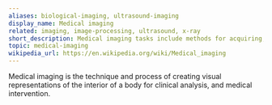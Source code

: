 ```yaml
---
aliases: biological-imaging, ultrasound-imaging
display_name: Medical imaging
related: imaging, image-processing, ultrasound, x-ray
short_description: Medical imaging tasks include methods for acquiring, processing, analyzing, and understanding tissue and organ images.
topic: medical-imaging
wikipedia_url: https://en.wikipedia.org/wiki/Medical_imaging
---
```

Medical imaging is the technique and process of creating visual representations of the interior of a body for clinical analysis, and medical intervention.
